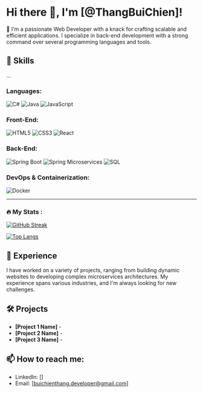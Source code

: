 # Hi there 👋, I'm [@ThangBuiChien]!

👀 I'm a passionate Web Developer with a knack for crafting scalable and efficient applications. I specialize in back-end development with a strong command over several programming languages and tools. 

## 🚀 Skills
...

### Languages:
![C#](https://img.shields.io/badge/C%23-239120?style=for-the-badge&logo=c-sharp&logoColor=white)
![Java](https://img.shields.io/badge/Java-ED8B00?style=for-the-badge&logo=java&logoColor=white)
![JavaScript](https://img.shields.io/badge/JavaScript-F7DF1E?style=for-the-badge&logo=javascript&logoColor=black)

### Front-End:
![HTML5](https://img.shields.io/badge/HTML5-E34F26?style=for-the-badge&logo=html5&logoColor=white)
![CSS3](https://img.shields.io/badge/CSS3-1572B6?style=for-the-badge&logo=css3&logoColor=white)
![React](https://img.shields.io/badge/-ReactJs-61DAFB?logo=react&logoColor=white&style=for-the-badge)

### Back-End:
![Spring Boot](https://img.shields.io/badge/Spring_Boot-6DB33F?style=for-the-badge&logo=spring-boot&logoColor=white)
![Spring Microservices](https://img.shields.io/badge/Spring_Microservices-6DB33F?style=for-the-badge&logo=spring&logoColor=white)
![SQL](https://img.shields.io/badge/SQL-4479A1?style=for-the-badge&logo=sql&logoColor=white)

### DevOps & Containerization:
![Docker](https://img.shields.io/badge/Docker-2496ED?style=for-the-badge&logo=docker&logoColor=white)
<!---
### Messaging & Streaming:
![Apache Kafka](https://img.shields.io/badge/Apache%20Kafka-231F20?style=for-the-badge&logo=apache-kafka&logoColor=white)
![RabbitMQ](https://img.shields.io/badge/RabbitMQ-FF6600?style=for-the-badge&logo=rabbitmq&logoColor=white)

### DevOps & Containerization:
![Docker](https://img.shields.io/badge/Docker-2496ED?style=for-the-badge&logo=docker&logoColor=white)
![Kubernetes](https://img.shields.io/badge/Kubernetes-326CE5?style=for-the-badge&logo=kubernetes&logoColor=white)

-->

---
### :fire: My Stats :
[![GitHub Streak](http://github-readme-streak-stats.herokuapp.com?user=ThangBuiChien&theme=light&background=FFFFFF)](https://git.io/streak-stats)

[![Top Langs](https://github-readme-stats.vercel.app/api/top-langs/?username=ThangBuiChien&layout=compact&theme=default)](https://github.com/anuraghazra/github-readme-stats)





## 💼 Experience
I have worked on a variety of projects, ranging from building dynamic websites to developing complex microservices architectures. My experience spans various industries, and I'm always looking for new challenges.

## 🛠️ Projects
- **[Project 1 Name]** -
- **[Project 2 Name]** - 
- **[Project 3 Name]** -

## 📫 How to reach me:
- LinkedIn: []
- Email: [buichienthang.developer@gmail.com]
